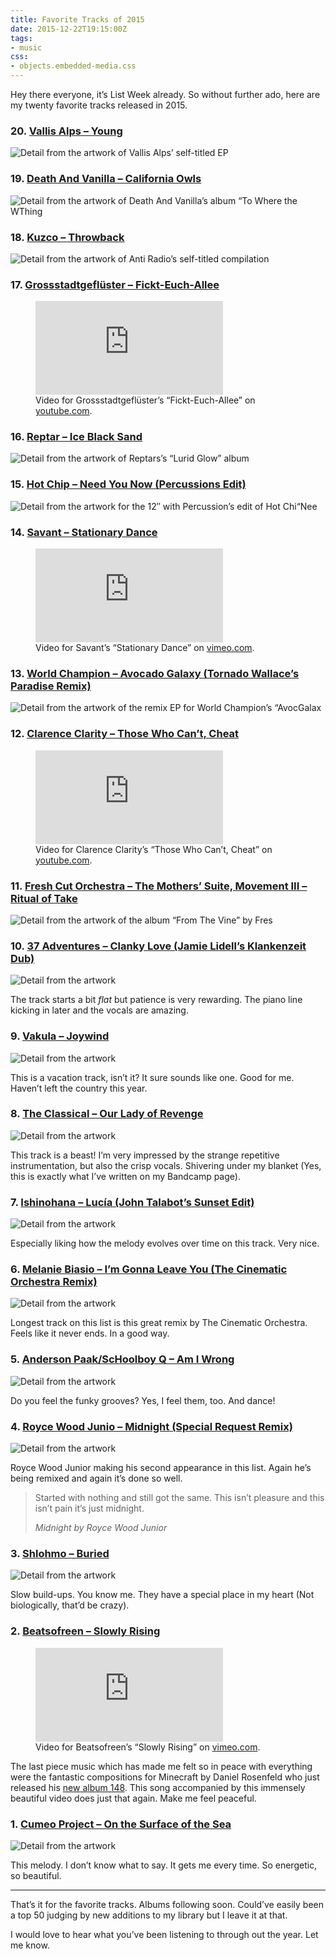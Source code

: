 ```yaml
---
title: Favorite Tracks of 2015
date: 2015-12-22T19:15:00Z
tags:
- music
css:
- objects.embedded-media.css
---
```

Hey there everyone, it’s List Week already. So without further ado, here are my twenty favorite tracks released in 2015.

<!--more-->



### 20. [Vallis Alps – Young](https://vallisalps.bandcamp.com/)

![Detail from the artwork of Vallis Alps’ self-titled EP](/img/posts/tracks-2015/20.jpg)



### 19. [Death And Vanilla – California Owls](https://deathandvanillamusic.bandcamp.com/album/to-where-the-wild-things-are)

![Detail from the artwork of Death And Vanilla’s album “To Where the WThing](/img/posts/tracks-2015/19.jpg)



### 18. [Kuzco – Throwback](https://brainanddevice.bandcamp.com/track/throwback)

![Detail from the artwork of Anti Radio’s self-titled compilation](/img/posts/tracks-2015/18.jpg)



### 17. [Grossstadtgeflüster – Fickt-Euch-Allee](http://www.grossstadtgefluester.de/)

<figure>
  <div class="embedded-media">
    <iframe src="https://www.youtube-nocookie.com/embed/kPMRkQK2szI" frameborder="0" allowfullscreen></iframe>
  </div>
  <figcaption>Video for Grossstadtgeflüster’s “Fickt-Euch-Allee” on <a href="https://www.youtube.com/watch?v=kPMRkQK2szI">youtube.com</a>.</figcaption>
</figure>



### 16. [Reptar – Ice Black Sand](https://reptarmusic.bandcamp.com/album/lurid-glow)

![Detail from the artwork of Reptars’s “Lurid Glow” album](/img/posts/tracks-2015/16.jpg)



### 15. [Hot Chip – Need You Now (Percussions Edit)](https://bleep.com/release/60592-hot-chip-need-you-now-percussions-edit)

![Detail from the artwork for the 12″ with Percussion’s edit of Hot Chi“Nee](/img/posts/tracks-2015/15.jpg)



### 14. [Savant – Stationary Dance](https://kleimer.bandcamp.com/album/artificial-dance)

<figure>
  <div class="embedded-media">
    <iframe src="https://player.vimeo.com/video/125920721" frameborder="0" allowfullscreen></iframe>
  </div>
  <figcaption>Video for Savant’s “Stationary Dance” on <a href="https://vimeo.com/125920721">vimeo.com</a>.</figcaption>
</figure>



### 13. [World Champion – Avocado Galaxy (Tornado Wallace’s Paradise Remix)](https://world-champion.bandcamp.com/track/avocado-galaxy-tornado-wallaces-paradise-remix)

![Detail from the artwork of the remix EP for World Champion’s “AvocGalax](/img/posts/tracks-2015/13.jpg)



### 12. [Clarence Clarity – Those Who Can’t, Cheat](http://store.bellaunion.com/product/clarence-clarity-no-now)

<figure>
  <div class="embedded-media">
    <iframe src="https://www.youtube-nocookie.com/embed/FMl8eZoudJE" frameborder="0" allowfullscreen></iframe>
  </div>
  <figcaption>Video for Clarence Clarity’s “Those Who Can’t, Cheat” on <a href="https://www.youtube.com/watch?v=FMl8eZoudJE">youtube.com</a>.</figcaption>
</figure>



### 11. [Fresh Cut Orchestra – The Mothers’ Suite, Movement III – Ritual of Take](https://freshcutorchestra.bandcamp.com/album/from-the-vine)

![Detail from the artwork of the album “From The Vine” by Fres](/img/posts/tracks-2015/11.jpg)



### 10. [37 Adventures – Clanky Love (Jamie Lidell’s Klankenzeit Dub)](https://37adventures.bandcamp.com/album/royce-wood-junior-clanky-love-jamie-lidell-remix)

![Detail from the artwork](/img/posts/tracks-2015/10.jpg)

<p>The track starts a bit <em>flat</em> but patience is very rewarding. The piano line kicking in later and the vocals are amazing.</p>



### 9. [Vakula – Joywind](http://www.discogs.com/Vakula-A-Voyage-To-Arcturus/release/6572553)

![Detail from the artwork](/img/posts/tracks-2015/09.jpg)

<p>This is a vacation track, isn’t it? It sure sounds like one. Good for me. Haven’t left the country this year.</p>



### 8. [The Classical – Our Lady of Revenge](https://theclassical.bandcamp.com/album/diptych)

![Detail from the artwork](/img/posts/tracks-2015/08.jpg)

This track is a beast! I’m very impressed by the strange repetitive instrumentation, but also the crisp vocals. Shivering under my blanket (Yes, this is exactly what I’ve written on my Bandcamp page).



### 7. [Ishinohana – Lucía (John Talabot’s Sunset Edit)](https://soundcloud.com/john-talabot/ishinohana-lucia-john-talabots-sunset-edit)

![Detail from the artwork](/img/posts/tracks-2015/07.jpg)

Especially liking how the melody evolves over time on this track. Very nice.



### 6. [Melanie Biasio – I’m Gonna Leave You (The Cinematic Orchestra Remix)](https://melaniedebiasio.bandcamp.com/album/gilles-peterson-presents-melanie-de-biasio-no-deal-remixed)

![Detail from the artwork](/img/posts/tracks-2015/06.jpg)

Longest track on this list is this great remix by The Cinematic Orchestra. Feels like it never ends. In a good way.



### 5. [Anderson Paak/ScHoolboy Q – Am I Wrong](https://soundcloud.com/andersonpaak/am-i-wrong-anderson-paak)

![Detail from the artwork](/img/posts/tracks-2015/05.jpg)

Do you feel the funky grooves? Yes, I feel them, too. And dance!



### 4. [Royce Wood Junio – Midnight (Special Request Remix)](https://37adventures.bandcamp.com/album/royce-wood-junior-midnight-special-request-remix)

![Detail from the artwork](/img/posts/tracks-2015/04.jpg)

Royce Wood Junior making his second appearance in this list. Again he’s being remixed and again it’s done so well.

<blockquote>
  <p>Started with nothing and still got the same. This isn’t pleasure and this isn’t pain it’s just midnight.</p>
  <footer>
    <cite>Midnight by Royce Wood Junior</cite>
  </footer>
</blockquote>



### 3. [Shlohmo – Buried](https://soundcloud.com/shlohmo/buried)

![Detail from the artwork](/img/posts/tracks-2015/03.jpg)

Slow build-ups. You know me. They have a special place in my heart (Not biologically, that’d be crazy).



### 2. [Beatsofreen – Slowly Rising](http://store.kingdeluxe.ca/album/full-circle)

<figure>
  <div class="embedded-media">
    <iframe src="https://player.vimeo.com/video/142716939" frameborder="0" allowfullscreen></iframe>
  </div>
  <figcaption>Video for Beatsofreen’s “Slowly Rising” on <a href="https://vimeo.com/142716939">vimeo.com</a>.</figcaption>
</figure>

The last piece music which has made me felt so in peace with everything were the fantastic compositions for Minecraft by Daniel Rosenfeld who just released his [new album 148](https://c418.bandcamp.com/album/148). This song accompanied by this immensely beautiful video does just that again. Make me feel peaceful.



### 1. [Cumeo Project – On the Surface of the Sea](https://www.xlr8r.com/mp3/2015/03/cumeo-project-on-the-surface-of-the-sea/)

![Detail from the artwork](/img/posts/tracks-2015/01.jpg)

This melody. I don’t know what to say. It gets me every time. So energetic, so beautiful.

---

That’s it for the favorite tracks. Albums following soon. Could’ve easily been a top 50 judging by new additions to my library but I leave it at that.

I would love to hear what you’ve been listening to through out the year. Let me know.

